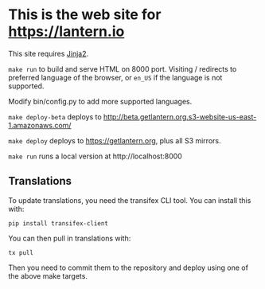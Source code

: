 # This is the web site for https://lantern.io

This site requires [Jinja2](jinja.pocoo.org).

`make run` to build and serve HTML on 8000 port. Visiting / redirects to preferred language of the browser, or `en_US` if the language is not supported.

Modify bin/config.py to add more supported languages.

`make deploy-beta` deploys to http://beta.getlantern.org.s3-website-us-east-1.amazonaws.com/

`make deploy` deploys to https://getlantern.org, plus all S3 mirrors.

`make run` runs a local version at http://localhost:8000

## Translations

To update translations, you need the transifex CLI tool. You can install this with:

`pip install transifex-client`

You can then pull in translations with:

`tx pull`

Then you need to commit them to the repository and deploy using one of the above make targets.
